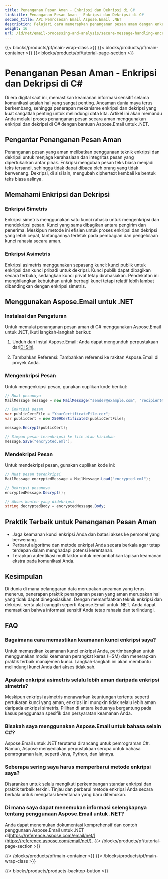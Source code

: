 ```yaml
---
title: Penanganan Pesan Aman - Enkripsi dan Dekripsi di C#
linktitle: Penanganan Pesan Aman - Enkripsi dan Dekripsi di C#
second_title: API Pemrosesan Email Aspose.Email .NET
description: Pelajari cara menerapkan penanganan pesan aman dengan enkripsi dan dekripsi di C# menggunakan Aspose.Email untuk .NET. Lindungi data sensitif secara efektif.
weight: 16
url: /id/net/email-processing-and-analysis/secure-message-handling-encryption-and-decryption-in-csharp/
---
```


{{< blocks/products/pf/main-wrap-class >}}
{{< blocks/products/pf/main-container >}}
{{< blocks/products/pf/tutorial-page-section >}}

# Penanganan Pesan Aman - Enkripsi dan Dekripsi di C#


Di era digital saat ini, memastikan keamanan informasi sensitif selama komunikasi adalah hal yang sangat penting. Ancaman dunia maya terus berkembang, sehingga penerapan mekanisme enkripsi dan dekripsi yang kuat sangatlah penting untuk melindungi data kita. Artikel ini akan memandu Anda melalui proses penanganan pesan secara aman menggunakan enkripsi dan dekripsi di C# dengan bantuan Aspose.Email untuk .NET.

## Pengantar Penanganan Pesan Aman

Penanganan pesan yang aman melibatkan penggunaan teknik enkripsi dan dekripsi untuk menjaga kerahasiaan dan integritas pesan yang dipertukarkan antar pihak. Enkripsi mengubah pesan teks biasa menjadi teks tersandi, sehingga tidak dapat dibaca oleh orang yang tidak berwenang. Dekripsi, di sisi lain, mengubah ciphertext kembali ke bentuk teks biasa aslinya.

## Memahami Enkripsi dan Dekripsi

### Enkripsi Simetris

Enkripsi simetris menggunakan satu kunci rahasia untuk mengenkripsi dan mendekripsi pesan. Kunci yang sama dibagikan antara pengirim dan penerima. Meskipun metode ini efisien untuk proses enkripsi dan dekripsi yang lebih cepat, tantangannya terletak pada pembagian dan pengelolaan kunci rahasia secara aman.

### Enkripsi Asimetris

Enkripsi asimetris menggunakan sepasang kunci: kunci publik untuk enkripsi dan kunci pribadi untuk dekripsi. Kunci publik dapat dibagikan secara terbuka, sedangkan kunci privat tetap dirahasiakan. Pendekatan ini menghilangkan kebutuhan untuk berbagi kunci tetapi relatif lebih lambat dibandingkan dengan enkripsi simetris.

## Menggunakan Aspose.Email untuk .NET

### Instalasi dan Pengaturan

Untuk memulai penanganan pesan aman di C# menggunakan Aspose.Email untuk .NET, ikuti langkah-langkah berikut:

1.  Unduh dan Instal Aspose.Email: Anda dapat mengunduh perpustakaan dari[Di Sini](https://releases.aspose.com/email/net).

2. Tambahkan Referensi: Tambahkan referensi ke rakitan Aspose.Email di proyek Anda.

### Mengenkripsi Pesan

Untuk mengenkripsi pesan, gunakan cuplikan kode berikut:

```csharp
// Muat pesannya
MailMessage message = new MailMessage("sender@example.com", "recipient@example.com", "Subject", "Message body");

// Enkripsi pesan
var publicCertFile = "YourCertificateFile.cer";
var publicCert = new X509Certificate2(publicCertFile);

message.Encrypt(publicCert);

// Simpan pesan terenkripsi ke file atau kirimkan
message.Save("encrypted.eml");
```

### Mendekripsi Pesan

Untuk mendekripsi pesan, gunakan cuplikan kode ini:

```csharp
// Muat pesan terenkripsi
MailMessage encryptedMessage = MailMessage.Load("encrypted.eml");

// Dekripsi pesannya
encryptedMessage.Decrypt();

// Akses konten yang didekripsi
string decryptedBody = encryptedMessage.Body;
```

## Praktik Terbaik untuk Penanganan Pesan Aman

- Jaga keamanan kunci enkripsi Anda dan batasi akses ke personel yang berwenang.
- Perbarui algoritme dan metode enkripsi Anda secara berkala agar tetap terdepan dalam menghadapi potensi kerentanan.
- Terapkan autentikasi multifaktor untuk menambahkan lapisan keamanan ekstra pada komunikasi Anda.

## Kesimpulan

Di dunia di mana pelanggaran data merupakan ancaman yang terus-menerus, penerapan praktik penanganan pesan yang aman merupakan hal yang tidak dapat dinegosiasikan. Dengan memanfaatkan teknik enkripsi dan dekripsi, serta alat canggih seperti Aspose.Email untuk .NET, Anda dapat memastikan bahwa informasi sensitif Anda tetap rahasia dan terlindungi.

## FAQ

### Bagaimana cara memastikan keamanan kunci enkripsi saya?

Untuk memastikan keamanan kunci enkripsi Anda, pertimbangkan untuk menggunakan modul keamanan perangkat keras (HSM) dan menerapkan praktik terbaik manajemen kunci. Langkah-langkah ini akan membantu melindungi kunci Anda dari akses tidak sah.

### Apakah enkripsi asimetris selalu lebih aman daripada enkripsi simetris?

Meskipun enkripsi asimetris menawarkan keuntungan tertentu seperti pertukaran kunci yang aman, enkripsi ini mungkin tidak selalu lebih aman daripada enkripsi simetris. Pilihan di antara keduanya bergantung pada kasus penggunaan spesifik dan persyaratan keamanan Anda.

### Bisakah saya menggunakan Aspose.Email untuk bahasa selain C#?

Aspose.Email untuk .NET terutama dirancang untuk pemrograman C#. Namun, Aspose menyediakan perpustakaan serupa untuk bahasa pemrograman lain, seperti Java, Python, dan lainnya.

### Seberapa sering saya harus memperbarui metode enkripsi saya?

Disarankan untuk selalu mengikuti perkembangan standar enkripsi dan praktik terbaik terkini. Tinjau dan perbarui metode enkripsi Anda secara berkala untuk mengatasi kerentanan yang baru ditemukan.

### Di mana saya dapat menemukan informasi selengkapnya tentang penggunaan Aspose.Email untuk .NET?

 Anda dapat menemukan dokumentasi komprehensif dan contoh penggunaan Aspose.Email untuk .NET di[https://reference.aspose.com/email/net/](https://reference.aspose.com/email/net/).
{{< /blocks/products/pf/tutorial-page-section >}}

{{< /blocks/products/pf/main-container >}}
{{< /blocks/products/pf/main-wrap-class >}}

{{< blocks/products/products-backtop-button >}}
